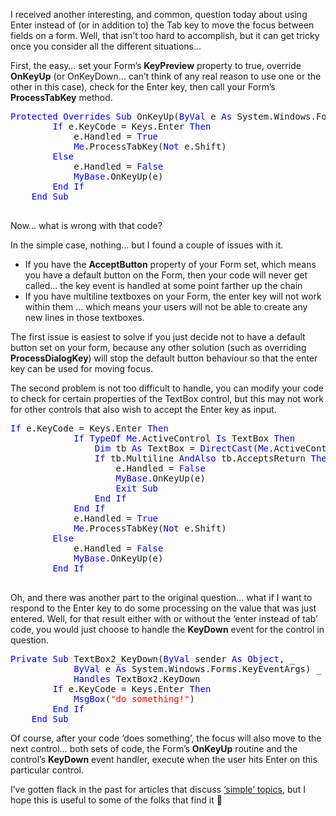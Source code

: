 I received another interesting, and common, question today about using Enter instead of (or in addition to) the Tab key to move the focus between fields on a form. Well, that isn&#8217;t too hard to accomplish, but it can get tricky once you consider all the different situations&#8230;

First, the easy&#8230; set your Form&#8217;s **KeyPreview** property to true, override **OnKeyUp** (or OnKeyDown&#8230; can&#8217;t think of any real reason to use one or the other in this case), check for the Enter key, then call your Form&#8217;s **ProcessTabKey** method.

<pre><font color="Blue" family="Microsoft Sans Serif">Protected</font> <font color="Blue" family="Microsoft Sans Serif">Overrides</font> <font color="Blue" family="Microsoft Sans Serif">Sub</font> OnKeyUp(<font color="Blue" family="Microsoft Sans Serif">ByVal</font> e <font color="Blue" family="Microsoft Sans Serif">As</font> System.Windows.Forms.KeyEventArgs)
        <font color="Blue" family="Microsoft Sans Serif">If</font> e.KeyCode = Keys.Enter <font color="Blue" family="Microsoft Sans Serif">Then</font>
            e.Handled = <font color="Blue" family="Microsoft Sans Serif">True</font>
            <font color="Blue" family="Microsoft Sans Serif">Me</font>.ProcessTabKey(<font color="Blue" family="Microsoft Sans Serif">Not</font> e.Shift)
        <font color="Blue" family="Microsoft Sans Serif">Else</font>
            e.Handled = <font color="Blue" family="Microsoft Sans Serif">False</font>
            <font color="Blue" family="Microsoft Sans Serif">MyBase</font>.OnKeyUp(e)
        <font color="Blue" family="Microsoft Sans Serif">End</font> <font color="Blue" family="Microsoft Sans Serif">If</font>
    <font color="Blue" family="Microsoft Sans Serif">End</font> <font color="Blue" family="Microsoft Sans Serif">Sub</font>

</pre>

Now&#8230; what is wrong with that code?

In the simple case, nothing&#8230; but I found a couple of issues with it.

  * If you have the **AcceptButton** property of your Form set, which means you have a default button on the Form, then your code will never get called&#8230; the key event is handled at some point farther up the chain
  * If you have multiline textboxes on your Form, the enter key will not work within them &#8230; which means your users will not be able to create any new lines in those textboxes.

The first issue is easiest to solve if you just decide not to have a default button set on your form, because any other solution (such as overriding **ProcessDialogKey**) will stop the default button behaviour so that the enter key can be used for moving focus.

The second problem is not too difficult to handle, you can modify your code to check for certain properties of the TextBox control, but this may not work for other controls that also wish to accept the Enter key as input.

<pre><font color="Blue" family="Microsoft Sans Serif">If</font> e.KeyCode = Keys.Enter <font color="Blue" family="Microsoft Sans Serif">Then</font>
            <font color="Blue" family="Microsoft Sans Serif">If</font> <font color="Blue" family="Microsoft Sans Serif">TypeOf</font> <font color="Blue" family="Microsoft Sans Serif">Me</font>.ActiveControl <font color="Blue" family="Microsoft Sans Serif">Is</font> TextBox <font color="Blue" family="Microsoft Sans Serif">Then</font>
                <font color="Blue" family="Microsoft Sans Serif">Dim</font> tb <font color="Blue" family="Microsoft Sans Serif">As</font> TextBox = <font color="Blue" family="Microsoft Sans Serif">DirectCast</font>(<font color="Blue" family="Microsoft Sans Serif">Me</font>.ActiveControl, TextBox)
                <font color="Blue" family="Microsoft Sans Serif">If</font> tb.Multiline <font color="Blue" family="Microsoft Sans Serif">AndAlso</font> tb.AcceptsReturn <font color="Blue" family="Microsoft Sans Serif">Then</font>
                    e.Handled = <font color="Blue" family="Microsoft Sans Serif">False</font>
                    <font color="Blue" family="Microsoft Sans Serif">MyBase</font>.OnKeyUp(e)
                    <font color="Blue" family="Microsoft Sans Serif">Exit</font> <font color="Blue" family="Microsoft Sans Serif">Sub</font>
                <font color="Blue" family="Microsoft Sans Serif">End</font> <font color="Blue" family="Microsoft Sans Serif">If</font>
            <font color="Blue" family="Microsoft Sans Serif">End</font> <font color="Blue" family="Microsoft Sans Serif">If</font>
            e.Handled = <font color="Blue" family="Microsoft Sans Serif">True</font>
            <font color="Blue" family="Microsoft Sans Serif">Me</font>.ProcessTabKey(<font color="Blue" family="Microsoft Sans Serif">Not</font> e.Shift)
        <font color="Blue" family="Microsoft Sans Serif">Else</font>
            e.Handled = <font color="Blue" family="Microsoft Sans Serif">False</font>
            <font color="Blue" family="Microsoft Sans Serif">MyBase</font>.OnKeyUp(e)
        <font color="Blue" family="Microsoft Sans Serif">End</font> <font color="Blue" family="Microsoft Sans Serif">If</font>

</pre>

Oh, and there was another part to the original question&#8230; what if I want to respond to the Enter key to do some processing on the value that was just entered. Well, for that result either with or without the &#8216;enter instead of tab&#8217; code, you would just choose to handle the **KeyDown** event for the control in question.

<pre><font color="Blue" family="Microsoft Sans Serif">Private</font> <font color="Blue" family="Microsoft Sans Serif">Sub</font> TextBox2_KeyDown(<font color="Blue" family="Microsoft Sans Serif">ByVal</font> sender <font color="Blue" family="Microsoft Sans Serif">As</font> <font color="Blue" family="Microsoft Sans Serif">Object</font>, _
            <font color="Blue" family="Microsoft Sans Serif">ByVal</font> e <font color="Blue" family="Microsoft Sans Serif">As</font> System.Windows.Forms.KeyEventArgs) _
            <font color="Blue" family="Microsoft Sans Serif">Handles</font> TextBox2.KeyDown
        <font color="Blue" family="Microsoft Sans Serif">If</font> e.KeyCode = Keys.Enter <font color="Blue" family="Microsoft Sans Serif">Then</font>
            <font color="Blue" family="Microsoft Sans Serif">MsgBox</font>(<font color="Red" family="Microsoft Sans Serif">"do something!"</font>)
        <font color="Blue" family="Microsoft Sans Serif">End</font> <font color="Blue" family="Microsoft Sans Serif">If</font>
    <font color="Blue" family="Microsoft Sans Serif">End</font> <font color="Blue" family="Microsoft Sans Serif">Sub</font>
</pre>

Of course, after your code &#8216;does something&#8217;, the focus will also move to the next control&#8230; both sets of code, the Form&#8217;s **OnKeyUp** routine and the control&#8217;s **KeyDown** event handler, execute when the user hits Enter on this particular control.

I&#8217;ve gotten flack in the past for articles that discuss <a href="http://msdn.microsoft.com/library/default.asp?url=/library/en-us/dncodefun/html/code4fun07012004.asp" target="_blank">&#8216;simple&#8217; topics</a>, but I hope this is useful to some of the folks that find it 🙂